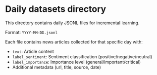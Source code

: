 # Daily datasets directory
This directory contains daily JSONL files for incremental learning.

Format: `YYYY-MM-DD.jsonl`

Each file contains news articles collected for that specific day with:
- `text`: Article content
- `label_sentiment`: Sentiment classification (positive/negative/neutral)
- `label_importance`: Importance level (general/important/critical)
- Additional metadata (url, title, source, date)
